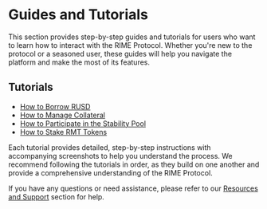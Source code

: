 # Guides and Tutorials

This section provides step-by-step guides and tutorials for users who want to learn how to interact with the RIME Protocol. Whether you're new to the protocol or a seasoned user, these guides will help you navigate the platform and make the most of its features.

## Tutorials

- [How to Borrow RUSD](./guides_tutorials/borrow_rusd.md)
- [How to Manage Collateral](./guides_tutorials/manage_collateral.md)
- [How to Participate in the Stability Pool](./guides_tutorials/stability_pool.md)
- [How to Stake RMT Tokens](./guides_tutorials/stake_rmt.md)

Each tutorial provides detailed, step-by-step instructions with accompanying screenshots to help you understand the process. We recommend following the tutorials in order, as they build on one another and provide a comprehensive understanding of the RIME Protocol.

If you have any questions or need assistance, please refer to our [Resources and Support](./resources_support.md) section for help.
